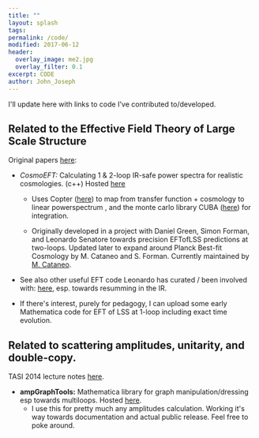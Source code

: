 ```yaml
---
title: ""
layout: splash
tags:
permalink: /code/
modified: 2017-06-12
header:
  overlay_image: me2.jpg
  overlay_filter: 0.1
excerpt: CODE
author: John_Joseph
---
```


I'll update here with links to code I've contributed to/developed.

## Related to the Effective Field Theory of Large Scale Structure
Original papers [here](http://inspirehep.net/search?ln=en&ln=en&p=find+a+Carrasco+and+a+Senatore&of=hb&action_search=Search&sf=&so=d&rm=citation&rg=100&sc=0):

* *CosmoEFT:* Calculating 1 & 2-loop IR-safe power spectra for realistic cosmologies.  (c++)  Hosted [here](http://web.stanford.edu/~senatore/CosmoEFT.tar.gz)

    * Uses Copter ([here](http://mwhite.berkeley.edu/Copter/)) to map from transfer function + cosmology to linear powerspectrum , and the monte carlo library CUBA ([here](http://www.feynarts.de/cuba/))  for integration.

    * Originally developed in a project with Daniel Green, Simon Forman, and Leonardo Senatore towards precision EFTofLSS predictions at two-loops. Updated later to expand around Planck Best-fit Cosmology by M. Cataneo and S. Forman. Currently maintained by [M. Cataneo](http://www.ph.ed.ac.uk/people/matteo-cataneo).

* See also other useful EFT code Leonardo has curated / been involved with: [here](http://web.stanford.edu/~senatore/), esp. towards resumming in the IR.

* If there's interest, purely for pedagogy, I can upload some early Mathematica code for EFT of LSS at 1-loop including exact time evolution.

## Related to scattering amplitudes, unitarity, and double-copy.
TASI 2014 lecture notes [here](http://arxiv.org/abs/arXiv:1506.00974).  

* **ampGraphTools:** Mathematica library for graph manipulation/dressing esp towards multiloops. Hosted [here](http://drjjmc.github.io/ampGraphTools_mma).
   * I use this for pretty much any amplitudes calculation.  Working it's way towards documentation and actual public release.  Feel free to poke around.
